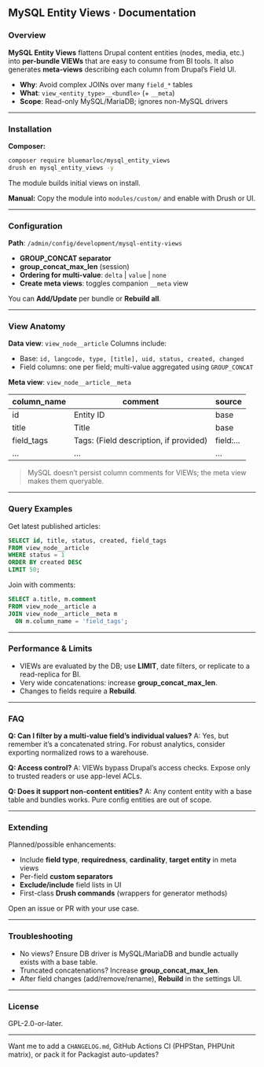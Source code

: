 ## MySQL Entity Views · Documentation

### Overview

**MySQL Entity Views** flattens Drupal content entities (nodes, media, etc.) into **per-bundle VIEWs** that are easy to consume from BI tools. It also generates **meta-views** describing each column from Drupal’s Field UI.

* **Why**: Avoid complex JOINs over many `field_*` tables
* **What**: `view_<entity_type>__<bundle>` (+ `__meta`)
* **Scope**: Read-only MySQL/MariaDB; ignores non-MySQL drivers

---

### Installation

**Composer:**

```bash
composer require bluemarloc/mysql_entity_views
drush en mysql_entity_views -y
```

The module builds initial views on install.

**Manual:**
Copy the module into `modules/custom/` and enable with Drush or UI.

---

### Configuration

**Path**: `/admin/config/development/mysql-entity-views`

* **GROUP_CONCAT separator**
* **group_concat_max_len** (session)
* **Ordering for multi-value**: `delta` | `value` | `none`
* **Create meta views**: toggles companion `__meta` view

You can **Add/Update** per bundle or **Rebuild all**.

---

### View Anatomy

**Data view**: `view_node__article`
Columns include:

* Base: `id, langcode, type, [title], uid, status, created, changed`
* Field columns: one per field; multi-value aggregated using `GROUP_CONCAT`

**Meta view**: `view_node__article__meta`

| column_name | comment                                | source    |
| ----------- | -------------------------------------- | --------- |
| id          | Entity ID                              | base      |
| title       | Title                                  | base      |
| field_tags  | Tags: (Field description, if provided) | field:... |
| …           | …                                      | …         |

> MySQL doesn’t persist column comments for VIEWs; the meta view makes them queryable.

---

### Query Examples

Get latest published articles:

```sql
SELECT id, title, status, created, field_tags
FROM view_node__article
WHERE status = 1
ORDER BY created DESC
LIMIT 50;
```

Join with comments:

```sql
SELECT a.title, m.comment
FROM view_node__article a
JOIN view_node__article__meta m
  ON m.column_name = 'field_tags';
```

---

### Performance & Limits

* VIEWs are evaluated by the DB; use **LIMIT**, date filters, or replicate to a read-replica for BI.
* Very wide concatenations: increase **group_concat_max_len**.
* Changes to fields require a **Rebuild**.

---

### FAQ

**Q: Can I filter by a multi-value field’s individual values?**
A: Yes, but remember it’s a concatenated string. For robust analytics, consider exporting normalized rows to a warehouse.

**Q: Access control?**
A: VIEWs bypass Drupal’s access checks. Expose only to trusted readers or use app-level ACLs.

**Q: Does it support non-content entities?**
A: Any content entity with a base table and bundles works. Pure config entities are out of scope.

---

### Extending

Planned/possible enhancements:

* Include **field type**, **requiredness**, **cardinality**, **target entity** in meta views
* Per-field **custom separators**
* **Exclude/include** field lists in UI
* First-class **Drush commands** (wrappers for generator methods)

Open an issue or PR with your use case.

---

### Troubleshooting

* No views? Ensure DB driver is MySQL/MariaDB and bundle actually exists with a base table.
* Truncated concatenations? Increase **group_concat_max_len**.
* After field changes (add/remove/rename), **Rebuild** in the settings UI.

---

### License

GPL-2.0-or-later.

---

Want me to add a `CHANGELOG.md`, GitHub Actions CI (PHPStan, PHPUnit matrix), or pack it for Packagist auto-updates?
